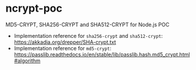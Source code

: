 # ncrypt-poc
MD5-CRYPT, SHA256-CRYPT and SHA512-CRYPT for Node.js POC

- Implementation reference for `sha256-crypt` and `sha512-crypt`: https://akkadia.org/drepper/SHA-crypt.txt
- Implementation reference for `md5-crypt`: https://passlib.readthedocs.io/en/stable/lib/passlib.hash.md5_crypt.html#algorithm
